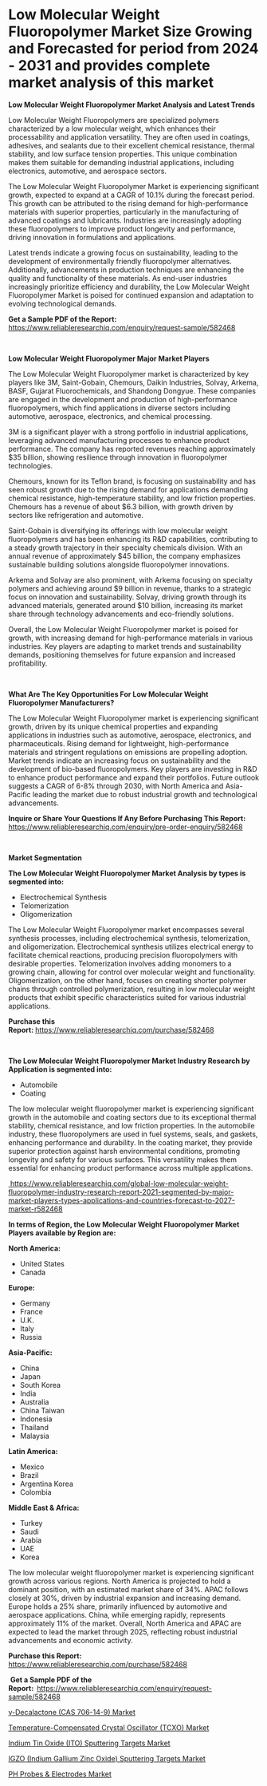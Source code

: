 <p><h1>Low Molecular Weight Fluoropolymer Market Size Growing and Forecasted for period from 2024 - 2031 and provides complete market analysis of this market</h1></p><p><strong>Low Molecular Weight Fluoropolymer Market Analysis and Latest Trends</strong></p>
<p><p>Low Molecular Weight Fluoropolymers are specialized polymers characterized by a low molecular weight, which enhances their processability and application versatility. They are often used in coatings, adhesives, and sealants due to their excellent chemical resistance, thermal stability, and low surface tension properties. This unique combination makes them suitable for demanding industrial applications, including electronics, automotive, and aerospace sectors.</p><p>The Low Molecular Weight Fluoropolymer Market is experiencing significant growth, expected to expand at a CAGR of 10.1% during the forecast period. This growth can be attributed to the rising demand for high-performance materials with superior properties, particularly in the manufacturing of advanced coatings and lubricants. Industries are increasingly adopting these fluoropolymers to improve product longevity and performance, driving innovation in formulations and applications.</p><p>Latest trends indicate a growing focus on sustainability, leading to the development of environmentally friendly fluoropolymer alternatives. Additionally, advancements in production techniques are enhancing the quality and functionality of these materials. As end-user industries increasingly prioritize efficiency and durability, the Low Molecular Weight Fluoropolymer Market is poised for continued expansion and adaptation to evolving technological demands.</p></p>
<p><strong>Get a Sample PDF of the Report:&nbsp;</strong> <a href="https://www.reliableresearchiq.com/enquiry/request-sample/582468?utm_campaign=120&utm_medium=2&utm_source=Github&utm_content=ia&utm_term=08122024&utm_id=low-molecular-weight-fluoropolymer">https://www.reliableresearchiq.com/enquiry/request-sample/582468</a></p>
<p>&nbsp;</p>
<p><strong>Low Molecular Weight Fluoropolymer Major Market Players</strong></p>
<p><p>The Low Molecular Weight Fluoropolymer market is characterized by key players like 3M, Saint-Gobain, Chemours, Daikin Industries, Solvay, Arkema, BASF, Gujarat Fluorochemicals, and Shandong Dongyue. These companies are engaged in the development and production of high-performance fluoropolymers, which find applications in diverse sectors including automotive, aerospace, electronics, and chemical processing.</p><p>3M is a significant player with a strong portfolio in industrial applications, leveraging advanced manufacturing processes to enhance product performance. The company has reported revenues reaching approximately $35 billion, showing resilience through innovation in fluoropolymer technologies.</p><p>Chemours, known for its Teflon brand, is focusing on sustainability and has seen robust growth due to the rising demand for applications demanding chemical resistance, high-temperature stability, and low friction properties. Chemours has a revenue of about $6.3 billion, with growth driven by sectors like refrigeration and automotive.</p><p>Saint-Gobain is diversifying its offerings with low molecular weight fluoropolymers and has been enhancing its R&D capabilities, contributing to a steady growth trajectory in their specialty chemicals division. With an annual revenue of approximately $45 billion, the company emphasizes sustainable building solutions alongside fluoropolymer innovations.</p><p>Arkema and Solvay are also prominent, with Arkema focusing on specialty polymers and achieving around $9 billion in revenue, thanks to a strategic focus on innovation and sustainability. Solvay, driving growth through its advanced materials, generated around $10 billion, increasing its market share through technology advancements and eco-friendly solutions.</p><p>Overall, the Low Molecular Weight Fluoropolymer market is poised for growth, with increasing demand for high-performance materials in various industries. Key players are adapting to market trends and sustainability demands, positioning themselves for future expansion and increased profitability.</p></p>
<p>&nbsp;</p>
<p><strong>What Are The Key Opportunities For Low Molecular Weight Fluoropolymer Manufacturers?</strong></p>
<p><p>The Low Molecular Weight Fluoropolymer market is experiencing significant growth, driven by its unique chemical properties and expanding applications in industries such as automotive, aerospace, electronics, and pharmaceuticals. Rising demand for lightweight, high-performance materials and stringent regulations on emissions are propelling adoption. Market trends indicate an increasing focus on sustainability and the development of bio-based fluoropolymers. Key players are investing in R&D to enhance product performance and expand their portfolios. Future outlook suggests a CAGR of 6-8% through 2030, with North America and Asia-Pacific leading the market due to robust industrial growth and technological advancements.</p></p>
<p><strong>Inquire or Share Your Questions If Any Before Purchasing This Report:</strong> <a href="https://www.reliableresearchiq.com/enquiry/pre-order-enquiry/582468?utm_campaign=120&utm_medium=2&utm_source=Github&utm_content=ia&utm_term=08122024&utm_id=low-molecular-weight-fluoropolymer">https://www.reliableresearchiq.com/enquiry/pre-order-enquiry/582468</a></p>
<p>&nbsp;</p>
<p><strong>Market Segmentation</strong></p>
<p><strong>The Low Molecular Weight Fluoropolymer Market Analysis by types is segmented into:</strong></p>
<p><ul><li>Electrochemical Synthesis</li><li>Telomerization</li><li>Oligomerization</li></ul></p>
<p><p>The Low Molecular Weight Fluoropolymer market encompasses several synthesis processes, including electrochemical synthesis, telomerization, and oligomerization. Electrochemical synthesis utilizes electrical energy to facilitate chemical reactions, producing precision fluoropolymers with desirable properties. Telomerization involves adding monomers to a growing chain, allowing for control over molecular weight and functionality. Oligomerization, on the other hand, focuses on creating shorter polymer chains through controlled polymerization, resulting in low molecular weight products that exhibit specific characteristics suited for various industrial applications.</p></p>
<p><strong>Purchase this Report:&nbsp;</strong><a href="https://www.reliableresearchiq.com/purchase/582468?utm_campaign=120&utm_medium=2&utm_source=Github&utm_content=ia&utm_term=08122024&utm_id=low-molecular-weight-fluoropolymer">https://www.reliableresearchiq.com/purchase/582468</a></p>
<p>&nbsp;</p>
<p><strong>The Low Molecular Weight Fluoropolymer Market Industry Research by Application is segmented into:</strong></p>
<p><ul><li>Automobile</li><li>Coating</li></ul></p>
<p><p>The low molecular weight fluoropolymer market is experiencing significant growth in the automobile and coating sectors due to its exceptional thermal stability, chemical resistance, and low friction properties. In the automobile industry, these fluoropolymers are used in fuel systems, seals, and gaskets, enhancing performance and durability. In the coating market, they provide superior protection against harsh environmental conditions, promoting longevity and safety for various surfaces. This versatility makes them essential for enhancing product performance across multiple applications.</p></p>
<p><a href="https://www.reliableresearchiq.com/global-low-molecular-weight-fluoropolymer-industry-research-report-2021-segmented-by-major-market-players-types-applications-and-countries-forecast-to-2027-market-r582468?utm_campaign=120&utm_medium=2&utm_source=Github&utm_content=ia&utm_term=08122024&utm_id=low-molecular-weight-fluoropolymer">&nbsp;https://www.reliableresearchiq.com/global-low-molecular-weight-fluoropolymer-industry-research-report-2021-segmented-by-major-market-players-types-applications-and-countries-forecast-to-2027-market-r582468</a></p>
<p><strong>In terms of Region, the Low Molecular Weight Fluoropolymer Market Players available by Region are:</strong></p>
<p>
    <p> <strong> North America: </strong>
        <ul>
            <li>United States</li>
            <li>Canada</li>
        </ul>
        </p> 
    <p> <strong> Europe: </strong>
        <ul>
            <li>Germany</li>
            <li>France</li>
            <li>U.K.</li>
            <li>Italy</li>
            <li>Russia</li>
        </ul>
        </p> 
    <p> <strong> Asia-Pacific: </strong>
        <ul>
            <li>China</li>
            <li>Japan</li>
            <li>South Korea</li>
            <li>India</li>
            <li>Australia</li>
            <li>China Taiwan</li>
            <li>Indonesia</li>
            <li>Thailand</li>
            <li>Malaysia</li>
        </ul>
        </p> 
    <p> <strong> Latin America: </strong>
        <ul>
            <li>Mexico</li>
            <li>Brazil</li>
            <li>Argentina Korea</li>
            <li>Colombia</li>
        </ul>
        </p> 
    <p> <strong> Middle East & Africa: </strong>
        <ul>
            <li>Turkey</li>
            <li>Saudi</li>
            <li>Arabia</li>
            <li>UAE</li>
            <li>Korea</li>
        </ul>
    </p>
    </p>
<p><p>The low molecular weight fluoropolymer market is experiencing significant growth across various regions. North America is projected to hold a dominant position, with an estimated market share of 34%. APAC follows closely at 30%, driven by industrial expansion and increasing demand. Europe holds a 25% share, primarily influenced by automotive and aerospace applications. China, while emerging rapidly, represents approximately 11% of the market. Overall, North America and APAC are expected to lead the market through 2025, reflecting robust industrial advancements and economic activity.</p></p>
<p><strong>Purchase this Report: </strong><a href="https://www.reliableresearchiq.com/purchase/582468?utm_campaign=120&utm_medium=2&utm_source=Github&utm_content=ia&utm_term=08122024&utm_id=low-molecular-weight-fluoropolymer">https://www.reliableresearchiq.com/purchase/582468</a></p>
<p>&nbsp;<strong>Get a Sample PDF of the Report:&nbsp;&nbsp;</strong><a href="https://www.reliableresearchiq.com/enquiry/request-sample/582468?utm_campaign=120&utm_medium=2&utm_source=Github&utm_content=ia&utm_term=08122024&utm_id=low-molecular-weight-fluoropolymer">https://www.reliableresearchiq.com/enquiry/request-sample/582468</a></p>
<p><strong></strong></p>
<p><p><a href="https://github.com/dierdrecrichton210/Market-Research-Report-List-1/blob/main/g-decalactone-cas-706-14-9-market.md?utm_campaign=120&utm_medium=2&utm_source=Github&utm_content=ia&utm_term=08122024&utm_id=low-molecular-weight-fluoropolymer">γ-Decalactone (CAS 706-14-9) Market</a></p><p><a href="https://www.linkedin.com/pulse/regional-development-deployment-production-cost-temperature-compensated-bpbqe?utm_campaign=120&utm_medium=2&utm_source=Github&utm_content=ia&utm_term=08122024&utm_id=low-molecular-weight-fluoropolymer">Temperature-Compensated Crystal Oscillator (TCXO) Market</a></p><p><a href="https://www.linkedin.com/pulse/the-sympatico-insight-9odme?utm_campaign=120&utm_medium=2&utm_source=Github&utm_content=ia&utm_term=08122024&utm_id=low-molecular-weight-fluoropolymer">Indium Tin Oxide (ITO) Sputtering Targets Market</a></p><p><a href="https://www.linkedin.com/pulse/revenue-insights-igzo-indium-gallium-zinc-oxide-sputtering-fqspe?utm_campaign=120&utm_medium=2&utm_source=Github&utm_content=ia&utm_term=08122024&utm_id=low-molecular-weight-fluoropolymer">IGZO (Indium Gallium Zinc Oxide) Sputtering Targets Market</a></p><p><a href="https://www.linkedin.com/pulse/ph-probes-electrodes-market-trend-analysis-suggests-significant-deppe?utm_campaign=120&utm_medium=2&utm_source=Github&utm_content=ia&utm_term=08122024&utm_id=low-molecular-weight-fluoropolymer">PH Probes & Electrodes Market</a></p></p>